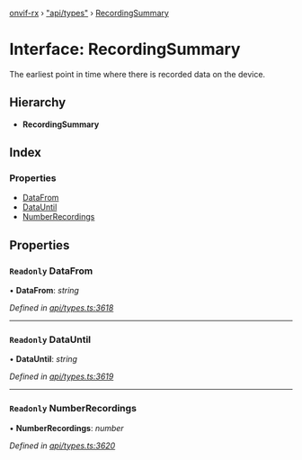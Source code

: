 [onvif-rx](../README.md) › ["api/types"](../modules/_api_types_.md) › [RecordingSummary](_api_types_.recordingsummary.md)

# Interface: RecordingSummary

The earliest point in time where there is recorded data on the device.

## Hierarchy

* **RecordingSummary**

## Index

### Properties

* [DataFrom](_api_types_.recordingsummary.md#readonly-datafrom)
* [DataUntil](_api_types_.recordingsummary.md#readonly-datauntil)
* [NumberRecordings](_api_types_.recordingsummary.md#readonly-numberrecordings)

## Properties

### `Readonly` DataFrom

• **DataFrom**: *string*

*Defined in [api/types.ts:3618](https://github.com/patrickmichalina/onvif-rx/blob/3e9b152/src/api/types.ts#L3618)*

___

### `Readonly` DataUntil

• **DataUntil**: *string*

*Defined in [api/types.ts:3619](https://github.com/patrickmichalina/onvif-rx/blob/3e9b152/src/api/types.ts#L3619)*

___

### `Readonly` NumberRecordings

• **NumberRecordings**: *number*

*Defined in [api/types.ts:3620](https://github.com/patrickmichalina/onvif-rx/blob/3e9b152/src/api/types.ts#L3620)*
